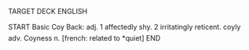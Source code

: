TARGET DECK
ENGLISH

START
Basic
Coy
Back: adj. 1 affectedly shy. 2 irritatingly reticent.  coyly adv. Coyness n. [french: related to *quiet]
END

